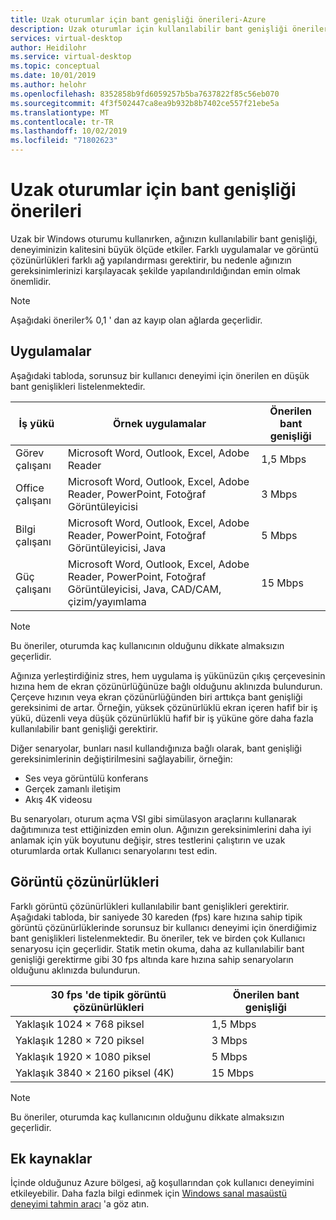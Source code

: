 ```yaml
---
title: Uzak oturumlar için bant genişliği önerileri-Azure
description: Uzak oturumlar için kullanılabilir bant genişliği önerileri.
services: virtual-desktop
author: Heidilohr
ms.service: virtual-desktop
ms.topic: conceptual
ms.date: 10/01/2019
ms.author: helohr
ms.openlocfilehash: 8352858b9fd6059257b5ba7637822f85c56eb070
ms.sourcegitcommit: 4f3f502447ca8ea9b932b8b7402ce557f21ebe5a
ms.translationtype: MT
ms.contentlocale: tr-TR
ms.lasthandoff: 10/02/2019
ms.locfileid: "71802623"
---
```

# <a name="bandwidth-recommendations-for-remote-sessions"></a>Uzak oturumlar için bant genişliği önerileri

Uzak bir Windows oturumu kullanırken, ağınızın kullanılabilir bant genişliği, deneyiminizin kalitesini büyük ölçüde etkiler. Farklı uygulamalar ve görüntü çözünürlükleri farklı ağ yapılandırması gerektirir, bu nedenle ağınızın gereksinimlerinizi karşılayacak şekilde yapılandırıldığından emin olmak önemlidir.

>[!NOTE]
>Aşağıdaki öneriler% 0,1 ' dan az kayıp olan ağlarda geçerlidir.

## <a name="applications"></a>Uygulamalar

Aşağıdaki tabloda, sorunsuz bir kullanıcı deneyimi için önerilen en düşük bant genişlikleri listelenmektedir. 

|İş yükü        |Örnek uygulamalar                                                                                           |Önerilen bant genişliği|
|----------------|--------------------------------------------------------------------------------------------------------------|---------------------|
|Görev çalışanı     |Microsoft Word, Outlook, Excel, Adobe Reader                                                                  |1,5&nbsp;Mbps        |
|Office çalışanı   |Microsoft Word, Outlook, Excel, Adobe Reader, PowerPoint, Fotoğraf Görüntüleyicisi                                        |3&nbsp;Mbps          |
|Bilgi çalışanı|Microsoft Word, Outlook, Excel, Adobe Reader, PowerPoint, Fotoğraf Görüntüleyicisi, Java                                  |5&nbsp;Mbps          |
|Güç çalışanı    |Microsoft Word, Outlook, Excel, Adobe Reader, PowerPoint, Fotoğraf Görüntüleyicisi, Java, CAD/CAM, çizim/yayımlama|15&nbsp;Mbps         |

>[!NOTE]
>Bu öneriler, oturumda kaç kullanıcının olduğunu dikkate almaksızın geçerlidir.

Ağınıza yerleştirdiğiniz stres, hem uygulama iş yükünüzün çıkış çerçevesinin hızına hem de ekran çözünürlüğünüze bağlı olduğunu aklınızda bulundurun. Çerçeve hızının veya ekran çözünürlüğünden biri arttıkça bant genişliği gereksinimi de artar. Örneğin, yüksek çözünürlüklü ekran içeren hafif bir iş yükü, düzenli veya düşük çözünürlüklü hafif bir iş yüküne göre daha fazla kullanılabilir bant genişliği gerektirir.

Diğer senaryolar, bunları nasıl kullandığınıza bağlı olarak, bant genişliği gereksinimlerinin değiştirilmesini sağlayabilir, örneğin:

- Ses veya görüntülü konferans
- Gerçek zamanlı iletişim
- Akış 4K videosu

Bu senaryoları, oturum açma VSI gibi simülasyon araçlarını kullanarak dağıtımınıza test ettiğinizden emin olun. Ağınızın gereksinimlerini daha iyi anlamak için yük boyutunu değişir, stres testlerini çalıştırın ve uzak oturumlarda ortak Kullanıcı senaryolarını test edin. 

## <a name="display-resolutions"></a>Görüntü çözünürlükleri

Farklı görüntü çözünürlükleri kullanılabilir bant genişlikleri gerektirir. Aşağıdaki tabloda, bir saniyede 30 kareden (fps) kare hızına sahip tipik görüntü çözünürlüklerinde sorunsuz bir kullanıcı deneyimi için önerdiğimiz bant genişlikleri listelenmektedir. Bu öneriler, tek ve birden çok Kullanıcı senaryosu için geçerlidir. Statik metin okuma, daha az kullanılabilir bant genişliği gerektirme gibi 30 fps altında kare hızına sahip senaryoların olduğunu aklınızda bulundurun. 

|30 fps 'de tipik görüntü çözünürlükleri    |Önerilen bant genişliği|
|-----------------------------------------|---------------------|
|Yaklaşık 1024 × 768 piksel                      |1,5 Mbps             |
|Yaklaşık 1280 × 720 piksel                      |3 Mbps               |
|Yaklaşık 1920 × 1080 piksel                     |5 Mbps               |
|Yaklaşık 3840 × 2160 piksel (4K)                |15 Mbps              |

>[!NOTE]
>Bu öneriler, oturumda kaç kullanıcının olduğunu dikkate almaksızın geçerlidir.

## <a name="additional-resources"></a>Ek kaynaklar

İçinde olduğunuz Azure bölgesi, ağ koşullarından çok kullanıcı deneyimini etkileyebilir. Daha fazla bilgi edinmek için [Windows sanal masaüstü deneyimi tahmin aracı](https://azure.microsoft.com/services/virtual-desktop/assessment/) 'a göz atın.
